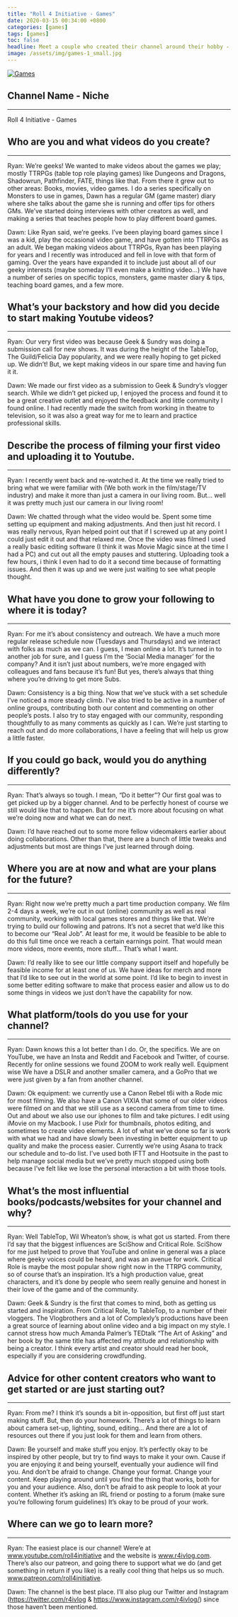 ```yaml
---
title: "Roll 4 Initiative - Games"
date: 2020-03-15 00:34:00 +0800
categories: [games]
tags: [games]
toc: false
headline: Meet a couple who created their channel around their hobby - TTRPGs, and how they have evolved over time.
image: /assets/img/games-1_small.jpg
---
```


[![Games](/assets/img/games-1.png)](https://www.youtube.com/watch?v=9FAwCliXR0o)

## Channel Name - Niche
_______________________

Roll 4 Initiative - Games


## Who are you and what videos do you create?
_____________________________________________

Ryan: We’re geeks! We wanted to make videos about the games we play; mostly TTRPGs (table top role playing games) like Dungeons and Dragons, Shadowrun, Pathfinder, FATE, things like that. From there it grew out to other areas: Books, movies, video games. I do a series specifically on Monsters to use in games, Dawn has a regular GM (game master) diary where she talks about the game she is running and offer tips for others GMs.
We’ve started doing interviews with other creators as well, and making a series that teaches people how to play different board games.

Dawn: Like Ryan said, we’re geeks. I’ve been playing board games since I was a kid, play the occasional video game, and have gotten into TTRPGs as an adult. We began making videos about TTRPGs, Ryan has been playing for years and I recently was introduced and fell in love with that form of gaming. Over the years have expanded it to include just about all of our geeky interests (maybe someday I’ll even make a knitting video…)
We have a number of series on specific topics, monsters, game master diary & tips, teaching board games, and a few more.

## What’s your backstory and how did you decide to start making Youtube videos?
_______________________________________________________________________________

Ryan: Our very first video was because Geek & Sundry was doing a submission call for new shows. It was during the height of the TableTop, The Guild/Felicia Day popularity, and we were really hoping to get picked up. We didn’t! But, we kept making videos in our spare time and having fun it it.

Dawn: We made our first video as a submission to Geek & Sundry’s vlogger search. While we didn’t get picked up, I enjoyed the process and found it to be a great creative outlet and enjoyed the feedback and little community I found online. I had recently made the switch from working in theatre to television, so it was also a great way for me to learn and practice professional skills.



## Describe the process of filming your first video and uploading it to Youtube.
________________________________________________________________________________

Ryan: I recently went back and re-watched it. At the time we really tried to bring what we were familiar with (We both work in the film/stage/TV industry) and make it more than just a camera in our living room. But… well it was pretty much just our camera in our living room!


Dawn: We chatted through what the video would be. Spent some time setting up equipment and making adjustments. And then just hit record. I was really nervous, Ryan helped point out that if I screwed up at any point I could just edit it out and that relaxed me. Once the video was filmed I used a really basic editing software (I think it was Movie Magic since at the time I had a PC) and cut out all the empty pauses and stuttering. Uploading took a few hours, i think I even had to do it a second time because of formatting issues. And then it was up and we were just waiting to see what people thought.



## What have you done to grow your following to where it is today?
__________________________________________________________________

Ryan: For me it’s about consistency and outreach. We have a much more regular release schedule now (Tuesdays and Thursdays) and we interact with folks as much as we can. I guess, I mean online a lot. It’s turned in to another job for sure, and I guess I’m the ‘Social Media manager’ for the company?
And it isn’t just about numbers, we’re more engaged with colleagues and fans because it’s fun! But yes, there’s always that thing where you’re driving to get more Subs.


 Dawn: Consistency is a big thing. Now that we’ve stuck with a set schedule I’ve noticed a more steady climb. I’ve also tried to be active in a number of online groups, contributing both our content and commenting on other people’s posts. I also try to stay engaged with our community, responding thoughtfully to as many comments as quickly as I can. We’re just starting to reach out and do more collaborations, I have a feeling that will help us grow a little faster.

## If you could go back, would you do anything differently?
___________________________________________________________

Ryan: That’s always so tough. I mean, “Do it better”? Our first goal was to get picked up by a bigger channel. And to be perfectly honest of course we still would like that to happen. But for me it’s more about focusing on what we’re doing now and what we can do next.


 Dawn: I’d have reached out to some more fellow videomakers earlier about doing collaborations. Other than that, there are a bunch of little tweaks and adjustments but most are things I’ve just learned through doing.



## Where you are at now and what are your plans for the future?
_______________________________________________________________

Ryan: Right now we’re pretty much a part time production company. We film 2-4 days a week, we’re out in out (online) community as well as real community, working with local games stores and things like that. We’re trying to build our following and patrons. It’s not a secret that we’d like this to become our “Real Job”. At least for me, it would be feasible to be able to do this full time once we reach a certain earnings point. That would mean more videos, more events, more stuff… That’s what I want.


 Dawn: I’d really like to see our little company support itself and hopefully be feasible income for at least one of us. We have ideas for merch and more that I’d like to see out in the world at some point. I’d like to begin to invest in some better editing software to make that process easier and allow us to do some things in videos we just don’t have the capability for now.


## What platform/tools do you use for your channel?
___________________________________________________

Ryan: Dawn knows this a lot better than I do. Or, the specifics. We are on YouTube, we have an Insta and Reddit and Facebook and Twitter, of course. Recently for online sessions we found ZOOM to work really well.
Equipment wise We have a DSLR and another smaller camera, and a GoPro that we were just given by a fan from another channel.


 Dawn: Ok equipment: we currently use a Canon Rebel t6i with a Rode mic for most filming. We also have a Canon VIXIA that some of our older videos were filmed on and that we still use as a second camera from time to time. Out and about we also use our iphones to film and take pictures. I edit using iMovie on my Macbook. I use Pixlr for thumbnails, photos editing, and sometimes to create video elements. A lot of what we’ve done so far is work with what we had and have slowly been investing in better equipment to up quality and make the process easier.
Currently we’re using Asana to track our schedule and to-do list. I’ve used both IFTT and Hootsuite in the past to help manage social media but we’ve pretty much stopped using both because I’ve felt like we lose the personal interaction a bit with those tools.

## What’s the most influential books/podcasts/websites for your channel and why?
________________________________________________________________________________

Ryan: Well TableTop, Wil Wheaton’s show, is what got us started. From there I’d say that the biggest influences are SciShow and Critical Role. SciShow for me just helped to prove that YouTube and online in general was a place where geeky voices could be heard, and was an avenue for work.
Critical Role is maybe the most popular show right now in the TTRPG community, so of course that’s an inspiration. It’s a high production value, great characters, and it’s done by people who seem really genuine and honest in their love of the game and of the community.


 Dawn: Geek & Sundry is the first that comes to mind, both as getting us started and inspiration. From Critical Role, to TableTop, to a number of their vloggers.
The Vlogbrothers and a lot of Complexly’s productions have been a great source of learning about online video and a big impact on my style.
I cannot stress how much Amanda Palmer’s TEDtalk “The Art of Asking” and her book by the same title has affected my attitude and relationship with being a creator. I think every artist and creator should read her book, especially if you are considering crowdfunding.


## Advice for other content creators who want to get started or are just starting out?
______________________________________________________________________________________

Ryan: From me? I think it’s sounds a bit in-opposition, but first off just start making stuff. But, then do your homework. There’s a lot of things to learn about camera set-up, lighting, sound, editing… And there are a lot of resources out there if you just look for them and learn from others.


 Dawn: Be yourself and make stuff you enjoy. It’s perfectly okay to be inspired by other people, but try to find ways to make it your own. Cause if you are enjoying it and being yourself, eventually your audience will find you. And don’t be afraid to change. Change your format. Change your content. Keep playing around until you find the thing that works, both for you and your audience.
Also, don’t be afraid to ask people to look at your content. Whether it’s asking an IRL friend or posting to a forum (make sure you’re following forum guidelines) It’s okay to be proud of your work.

## Where can we go to learn more?
_________________________________

Ryan: The easiest place is our channel! Were’e at www.youtube.com/roll4initiative and the website is www.r4ivlog.com.  There’s also our patreon, and going there to support what we do (and get something in return if you like) is a really cool thing that helps us so much. www.patreon.com/roll4initiative.


Dawn: The channel is the best place. I’ll also plug our Twitter and Instagram (https://twitter.com/r4ivlog  & https://www.instagram.com/r4ivlog/) since those haven’t been mentioned.
